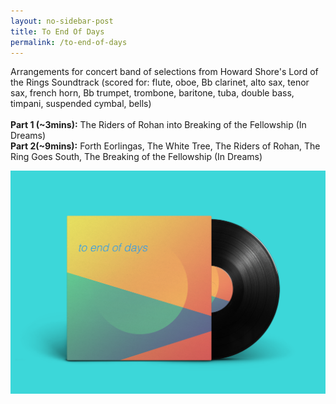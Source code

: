 ```yaml
---
layout: no-sidebar-post
title: To End Of Days
permalink: /to-end-of-days
---
```

<p class="text-justify">
  Arrangements for concert band of selections from Howard Shore's Lord of the Rings Soundtrack (scored for: flute, oboe, Bb clarinet, alto sax, tenor sax, french horn, Bb trumpet, trombone, baritone, tuba, double bass, timpani, suspended cymbal, bells)
  <br><br>
  <b>Part 1 (~3mins):</b> The Riders of Rohan into Breaking of the Fellowship (In Dreams)
  <br>
  <b>Part 2(~9mins):</b> Forth Eorlingas, The White Tree, The Riders of Rohan, The Ring Goes South, The Breaking of the Fellowship (In Dreams)
</p>

<img src="../assets/images/lotr.png">

